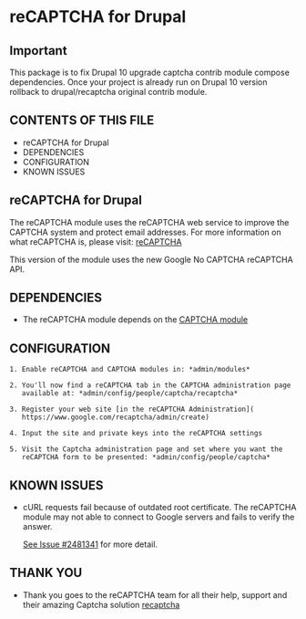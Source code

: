 # reCAPTCHA for Drupal
## Important

This package is to fix Drupal 10 upgrade captcha contrib module compose 
dependencies. Once your project is already run on Drupal 10 version 
rollback to drupal/recaptcha original contrib module.

## CONTENTS OF THIS FILE

* reCAPTCHA for Drupal
* DEPENDENCIES
* CONFIGURATION
* KNOWN ISSUES

## reCAPTCHA for Drupal

The reCAPTCHA module uses the reCAPTCHA web service to improve the CAPTCHA
system and protect email addresses. For more information on what reCAPTCHA is,
please visit: [reCAPTCHA](https://www.google.com/recaptcha)

This version of the module uses the new Google No CAPTCHA reCAPTCHA API.

## DEPENDENCIES

 * The reCAPTCHA module depends on the
   [CAPTCHA module](https://drupal.org/project/captcha)


## CONFIGURATION

    1. Enable reCAPTCHA and CAPTCHA modules in: *admin/modules*

    2. You'll now find a reCAPTCHA tab in the CAPTCHA administration page
       available at: *admin/config/people/captcha/recaptcha*

    3. Register your web site [in the reCAPTCHA Administration](
       https://www.google.com/recaptcha/admin/create)

    4. Input the site and private keys into the reCAPTCHA settings

    5. Visit the Captcha administration page and set where you want the
       reCAPTCHA form to be presented: *admin/config/people/captcha*



## KNOWN ISSUES

- cURL requests fail because of outdated root certificate. The reCAPTCHA module
  may not able to connect to Google servers and fails to verify the answer.

  [See Issue #2481341](https://www.drupal.org/node/2481341) for more detail.



## THANK YOU

 * Thank you goes to the reCAPTCHA team for all their
   help, support and their amazing Captcha solution
       [recaptcha](https://www.google.com/recaptcha)
